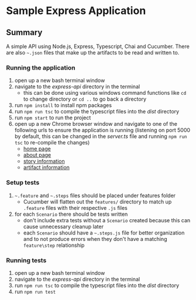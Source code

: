 # Sample Express Application

## Summary
A simple API using Node.js, Express, Typescript, Chai and Cucumber. There are also ```~.json``` files that make up the artifacts to be read and written to.

### Running the application

1. open up a new bash terminal window
2. navigate to the _express-api_ directory in the terminal
    * this can be done using various windows command functions like ```cd``` to change directory or ```cd ..``` to go back a directory
3. run ```npm install``` to install npm packages
4. run ```npm run tsc``` to compile the typescript files into the _dist_ directory
4. run ```npm start``` to run the project
5. open up a new Chrome browser window and navigate to one of the following urls to ensure the application is running (listening on port 5000 by default, this can be changed in the *server.ts* file and running ```npm run tsc``` to re-compile the changes)
    * [home page](http://localhost:5000/)
    * [about page](http://localhost:5000/about)
    * [story information](http://localhost:5000/getallstories)
    * [artifact information](http://localhost:5000/getallartifacts)

### Setup tests
1. ```~.feature``` and ```~.steps``` files should be placed under features folder
    * Cucumber will flatten out the ```features/``` directory to match up ```.feature``` files with their respective ```.js``` files
2. for each ```Scenario``` there should be tests written
    * don't include extra tests without a ```Scenario``` created because this can cause unnecessary cleanup later
    * each ```Scenario``` should have a ```~.steps.js``` file for better organization and to not produce errors when they don't have a matching ```feature\step``` relationship

### Running tests
1. open up a new bash terminal window
2. navigate to the _express-api_ directory in the terminal
3. run ```npm run tsc``` to compile the typescript files into the _dist_ directory
4. run ```npm run test```

    